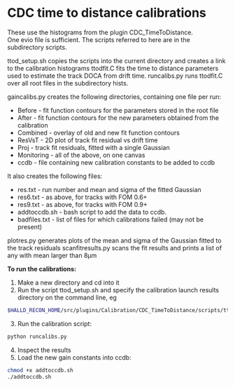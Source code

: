 # CDC time to distance calibrations

These use the histograms from the plugin CDC\_TimeToDistance.  
One evio file is sufficient.
The scripts referred to here are in the subdirectory scripts.

ttod\_setup.sh copies the scripts into the current directory and creates a link to the calibration histograms
ttodfit.C fits the time to distance parameters used to estimate the track DOCA from drift time. 
runcalibs.py runs ttodfit.C over all root files in the subdirectory hists.

gaincalibs.py creates the following directories, containing one file per run:
- Before - fit function contours for the parameters stored in the root file
- After - fit function contours for the new parameters obtained from the calibration
- Combined - overlay of old and new fit function contours
- ResVsT - 2D plot of track fit residual vs drift time
- Proj - track fit residuals, fitted with a single Gaussian
- Monitoring - all of the above, on one canvas 
- ccdb - file containing new calibration constants to be added to ccdb

It also creates the following files:
- res.txt  - run number and mean and sigma of the fitted Gaussian
- res6.txt - as above, for tracks with FOM 0.6+
- res9.txt - as above, for tracks with FOM 0.9+
- addtoccdb.sh - bash script to add the data to ccdb.
- badfiles.txt - list of files for which calibrations failed (may not be present)

plotres.py generates plots of the mean and sigma of the Gaussian fitted to the track residuals
scanfitresults.py scans the fit results and prints a list of any with mean larger than 8μm 

**To run the calibrations:**

1. Make a new directory and cd into it
2. Run the script ttod_setup.sh and specify the calibration launch results directory on the command line, eg
```sh
$HALLD_RECON_HOME/src/plugins/Calibration/CDC_TimeToDistance/scripts/ttod_setup.sh /work/halld/data_monitoring/RunPeriod-2019-11/mon_ver23/rootfiles/
```
3. Run the calibration script:
```sh
python runcalibs.py
```
4. Inspect the results
5. Load the new gain constants into ccdb:
```sh
chmod +x addtoccdb.sh
./addtoccdb.sh
```
